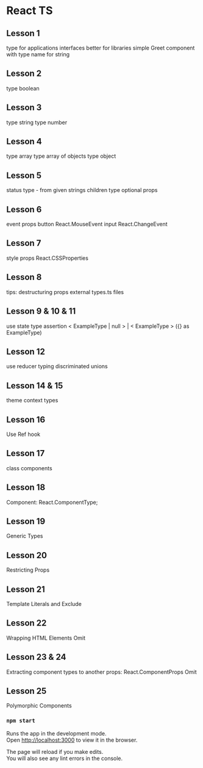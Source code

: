 # React TS

## Lesson 1

type for applications
interfaces better for libraries
simple Greet component with type name for string

## Lesson 2

type boolean

## Lesson 3

type string
type number

## Lesson 4

type array
type array of objects
type object

## Lesson 5

status type - from given strings
children type
optional props

## Lesson 6

event props 
button  React.MouseEvent<HTMLButtonElement>
input   React.ChangeEvent<HTMLInputElement>

## Lesson 7

style props React.CSSProperties

## Lesson 8

tips: destructuring props
external types.ts files

## Lesson 9 & 10 & 11

use state type assertion < ExampleType | null > | < ExampleType > ({} as ExampleType)

## Lesson 12

use reducer typing
discriminated unions

## Lesson 14 & 15

theme context types

## Lesson 16

Use Ref hook

## Lesson 17

class components

## Lesson 18

Component: React.ComponentType;

## Lesson 19

Generic Types

## Lesson 20

Restricting Props

## Lesson 21

Template Literals and Exclude

## Lesson 22

Wrapping HTML Elements
Omit 

## Lesson 23 & 24

Extracting component types to another 
props: React.ComponentProps<typeof Greet>
Omit 

## Lesson 25

 Polymorphic Components

### `npm start`

Runs the app in the development mode.\
Open [http://localhost:3000](http://localhost:3000) to view it in the browser.

The page will reload if you make edits.\
You will also see any lint errors in the console.